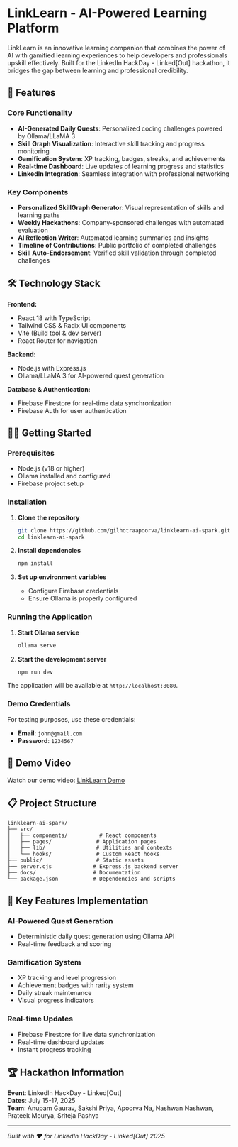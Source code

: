# LinkLearn - AI-Powered Learning Platform

LinkLearn is an innovative learning companion that combines the power of AI with gamified learning experiences to help developers and professionals upskill effectively. Built for the LinkedIn HackDay - Linked[Out] hackathon, it bridges the gap between learning and professional credibility.

## 🚀 Features

### Core Functionality
- **AI-Generated Daily Quests**: Personalized coding challenges powered by Ollama/LLaMA 3
- **Skill Graph Visualization**: Interactive skill tracking and progress monitoring
- **Gamification System**: XP tracking, badges, streaks, and achievements
- **Real-time Dashboard**: Live updates of learning progress and statistics
- **LinkedIn Integration**: Seamless integration with professional networking

### Key Components
- **Personalized SkillGraph Generator**: Visual representation of skills and learning paths
- **Weekly Hackathons**: Company-sponsored challenges with automated evaluation
- **AI Reflection Writer**: Automated learning summaries and insights
- **Timeline of Contributions**: Public portfolio of completed challenges
- **Skill Auto-Endorsement**: Verified skill validation through completed challenges

## 🛠️ Technology Stack

**Frontend:**
- React 18 with TypeScript
- Tailwind CSS & Radix UI components
- Vite (Build tool & dev server)
- React Router for navigation

**Backend:**
- Node.js with Express.js
- Ollama/LLaMA 3 for AI-powered quest generation

**Database & Authentication:**
- Firebase Firestore for real-time data synchronization
- Firebase Auth for user authentication

## 🏃‍♂️ Getting Started

### Prerequisites
- Node.js (v18 or higher)
- Ollama installed and configured
- Firebase project setup

### Installation

1. **Clone the repository**
   ```bash
   git clone https://github.com/gilhotraapoorva/linklearn-ai-spark.git
   cd linklearn-ai-spark
   ```

2. **Install dependencies**
   ```bash
   npm install
   ```

3. **Set up environment variables**
   - Configure Firebase credentials
   - Ensure Ollama is properly configured

### Running the Application

1. **Start Ollama service**
   ```bash
   ollama serve
   ```

2. **Start the development server**
   ```bash
   npm run dev
   ```

The application will be available at `http://localhost:8080`.

### Demo Credentials
For testing purposes, use these credentials:
- **Email**: `john@gmail.com`
- **Password**: `1234567`

## 🎥 Demo Video
Watch our demo video: [LinkLearn Demo](https://drive.google.com/file/d/17YhBONWEBg8dBoira9fGTwFFJop4Jj2e/view?usp=drive_link)

## 📋 Project Structure

```
linklearn-ai-spark/
├── src/
│   ├── components/          # React components
│   ├── pages/              # Application pages
│   ├── lib/                # Utilities and contexts
│   └── hooks/              # Custom React hooks
├── public/                 # Static assets
├── server.cjs             # Express.js backend server
├── docs/                  # Documentation
└── package.json           # Dependencies and scripts
```

## 🎯 Key Features Implementation

### AI-Powered Quest Generation
- Deterministic daily quest generation using Ollama API
- Real-time feedback and scoring

### Gamification System
- XP tracking and level progression
- Achievement badges with rarity system
- Daily streak maintenance
- Visual progress indicators

### Real-time Updates
- Firebase Firestore for live data synchronization
- Real-time dashboard updates
- Instant progress tracking

## 🏆 Hackathon Information

**Event**: LinkedIn HackDay - Linked[Out]  
**Dates**: July 15-17, 2025  
**Team**: Anupam Gaurav, Sakshi Priya, Apoorva Na, Nashwan Nashwan, Prateek Mourya, Sriteja Pashya

---

*Built with ❤️ for LinkedIn HackDay - Linked[Out] 2025*